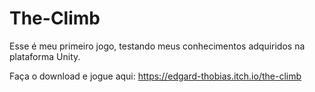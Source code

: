 # The-Climb

Esse é meu primeiro jogo, testando meus conhecimentos adquiridos na plataforma Unity.

Faça o download e jogue aqui: https://edgard-thobias.itch.io/the-climb
